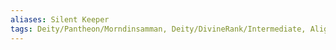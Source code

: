 ```yaml
---
aliases: Silent Keeper
tags: Deity/Pantheon/Morndinsamman, Deity/DivineRank/Intermediate, Alignment/N, Deity/Domain/Death, Deity/Domain/Knowledge
---
```

